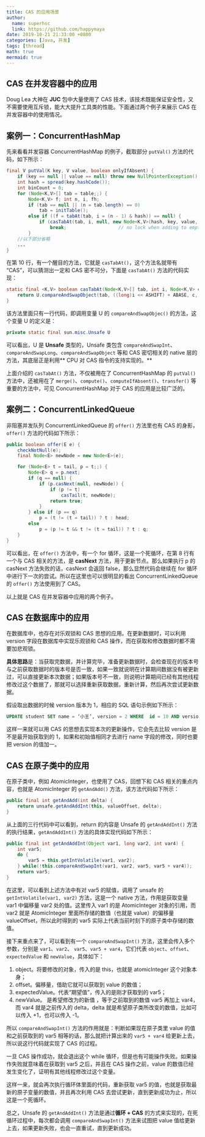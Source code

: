 ```yaml
---
title: CAS 的应用场景
author:
  name: superhsc
  link: https://github.com/happymaya
date: 2019-10-21 21:33:00 +0800
categories: [Java, 并发]
tags: [thread]
math: true
mermaid: true
---
```



## CAS 在并发容器中的应用

Doug Lea 大神在 **JUC** 包中大量使用了 CAS 技术，该技术既能保证安全性，又不需要使用互斥锁，能大大提升工具类的性能。下面通过两个例子来展示 CAS 在并发容器中的使用情况。

## 案例一：ConcurrentHashMap

先来看看并发容器 ConcurrentHashMap 的例子，截取部分 `putVal()` 方法的代码，如下所示：

```java
final V putVal(K key, V value, boolean onlyIfAbsent) {
    if (key == null || value == null) throw new NullPointerException();
    int hash = spread(key.hashCode());
    int binCount = 0;
    for (Node<K,V>[] tab = table;;) {
        Node<K,V> f; int n, i, fh;
        if (tab == null || (n = tab.length) == 0)
            tab = initTable();
        else if ((f = tabAt(tab, i = (n - 1) & hash)) == null) {
            if (casTabAt(tab, i, null, new Node<K,V>(hash, key, value, null)))
                break;                   // no lock when adding to empty bin
        }
    //以下部分省略
    ...
}
```

在第 10 行，有一个醒目的方法，它就是 `casTabAt()`，这个方法名就带有 “CAS”，可以猜测出一定和 CAS 密不可分，下面是 `casTabAt()` 方法的代码实现：

```java
static final <K,V> boolean casTabAt(Node<K,V>[] tab, int i, Node<K,V> c, Node<K,V> v) {
    return U.compareAndSwapObject(tab, ((long)i << ASHIFT) + ABASE, c, v);
}
```

该方法里面只有一行代码，即调用变量 U 的 `compareAndSwapObjec()` 的方法，这个变量 U 的定义是：

```java
private static final sun.misc.Unsafe U
```

可以看出，U 是 **Unsafe** 类型的，Unsafe 类包含 `compareAndSwapInt`、`compareAndSwapLong`、`compareAndSwapObject` 等和 CAS 密切相关的 native 层的方法，其底层正是利用** CPU 对 CAS 指令的支持实现的。**

上面介绍的 `casTabAt()` 方法，不仅被用在了 ConcurrentHashMap 的 `putVal()` 方法中，还被用在了 `merge()`、`compute()`、`computeIfAbsent()`、`transfer()` 等重要的方法中，可见 ConcurrentHashMap 对于 CAS 的应用是比较广泛的。

## 案例二：ConcurrentLinkedQueue

非阻塞并发队列 ConcurrentLinkedQueue 的 `offer()` 方法里也有 CAS 的身影，`offer()` 方法的代码如下所示：

```java
public boolean offer(E e) {
    checkNotNull(e);
    final Node<E> newNode = new Node<E>(e);

    for (Node<E> t = tail, p = t;;) {
        Node<E> q = p.next;
        if (q == null) {
            if (p.casNext(null, newNode)) {
                if (p != t) 
                    casTail(t, newNode); 
                return true;
            }
        } else if (p == q)
            p = (t != (t = tail)) ? t : head;
        else
            p = (p != t && t != (t = tail)) ? t : q;
    }
}
```

可以看出，在 `offer()` 方法中，有一个 for 循环，这是一个死循环，在第 8 行有一个与 CAS 相关的方法，是 **casNext** 方法，用于更新节点。那么如果执行 p 的 casNext 方法失败的话，casNext 会返回 false，那么显然代码会继续在 for 循环中进行下一次的尝试。所以在这里也可以很明显的看出 ConcurrentLinkedQueue 的 `offer()` 方法使用到了 CAS。

以上就是 CAS 在并发容器中应用的两个例子。

## CAS 在数据库中的应用

在数据库中，也存在对乐观锁和 CAS 思想的应用。在更新数据时，可以利用 version 字段在数据库中实现乐观锁和 CAS 操作，而在获取和修改数据时都不需要加悲观锁。

**具体思路**是：当获取完数据，并计算完毕，准备更新数据时，会检查现在的版本号与之前获取数据时的版本号是否一致，如果一致就说明在计算期间数据没有被更新过，可以直接更新本次数据；如果版本号不一致，则说明计算期间已经有其他线程修改过这个数据了，那就可以选择重新获取数据，重新计算，然后再次尝试更新数据。

假设取出数据的时候 version 版本为 1，相应的 SQL 语句示例如下所示：

```sql
UPDATE student SET name = ‘小王’, version = 2 WHERE  id = 10 AND version = 1
```

这样一来就可以用 CAS 的思想去实现本次的更新操作，它会先去比较 version 是不是最开始获取到的 1，如果和初始值相同才去进行 name 字段的修改，同时也要把 version 的值加一。

## CAS 在原子类中的应用

在原子类中，例如 AtomicInteger，也使用了 CAS，回想下和 CAS 相关的重点内容，也就是 AtomicInteger 的 `getAndAdd()` 方法，该方法代码如下所示：

```java
public final int getAndAdd(int delta) {
    return unsafe.getAndAddInt(this, valueOffset, delta);
}
```

从上面的三行代码中可以看到，return 的内容是 Unsafe 的 `getAndAddInt()` 方法的执行结果，`getAndAddInt()` 方法的具体实现代码如下所示：

```java
public final int getAndAddInt(Object var1, long var2, int var4) {
    int var5;
    do {
        var5 = this.getIntVolatile(var1, var2);
    } while(!this.compareAndSwapInt(var1, var2, var5, var5 + var4));
    return var5;
}
```

在这里，可以看到上述方法中有对 var5 的赋值，调用了 unsafe 的 `getIntVolatile(var1, var2)` 方法，这是一个 native 方法，作用是获取变量 var1 中偏移量 var2 处的值。这里传入 var1 的是 AtomicInteger 对象的引用，而 var2 就是 AtomicInteger 里面所存储的数值（也就是 value）的偏移量 valueOffset，所以此时得到的 var5 实际上代表当前时刻下的原子类中存储的数值。

接下来重点来了，可以看到有一个 `compareAndSwapInt()` 方法，这里会传入多个参数，分别是 `var1`、`var2`、 `var5`、`var5 + var4`，它们代表 `object`、`offset`、`expectedValue` 和 `newValue`，具体如下：
1. object。将要修改的对象，传入的是 this，也就是 atomicInteger 这个对象本身；
2. offset。偏移量，借助它就可以获取到 value 的数值；
3. expectedValue。代表“期望值”，传入的是刚才获取到的 var5；
4. newValue。 是希望修改为的新值 ，等于之前取到的数值 var5 再加上 var4，而 var4 就是之前传入的 delta，delta 就是希望原子类所改变的数值，比如可以传入 +1，也可以传入 -1。

所以 `compareAndSwapInt()` 方法的作用就是：判断如果现在原子类里 value 的值和之前获取到的 var5 相等的话，那么就把计算出来的 `var5 + var4` 给更新上去，所以说这行代码就实现了 CAS 的过程。

一旦 CAS 操作成功，就会退出这个 while 循环，但是也有可能操作失败。如果操作失败就意味着在获取到 var5 之后，并且在 CAS 操作之前，value 的数值已经发生变化了，证明有其他线程修改过这个变量。

这样一来，就会再次执行循环体里面的代码，重新获取 var5 的值，也就是获取最新的原子变量的数值，并且再次利用 CAS 去尝试更新，直到更新成功为止，所以这是一个死循环。

总之，Unsafe 的 `getAndAddInt()` 方法是通过**循环 + CAS** 的方式来实现的，在死循环过程中，每次都会调用 `compareAndSwapInt()` 方法来试图把 value 值给更新上去，如果更新失败，也会一直重试，直到更新成功。
